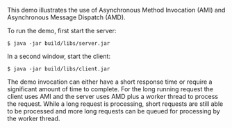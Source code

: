 This demo illustrates the use of Asynchronous Method Invocation (AMI)
and Asynchronous Message Dispatch (AMD).

To run the demo, first start the server:

    $ java -jar build/libs/server.jar

In a second window, start the client:

    $ java -jar build/libs/client.jar

The demo invocation can either have a short response time or require a
significant amount of time to complete. For the long running request
the client uses AMI and the server uses AMD plus a worker thread to
process the request. While a long request is processing, short
requests are still able to be processed and more long requests can be
queued for processing by the worker thread.
